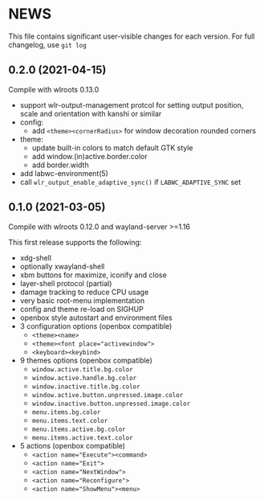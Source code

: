# NEWS

This file contains significant user-visible changes for each version.
For full changelog, use `git log`

## 0.2.0 (2021-04-15)

Compile with wlroots 0.13.0

- support wlr-output-management protcol for setting output position, scale
  and orientation with kanshi or similar
- config:
  - add `<theme><cornerRadius>` for window decoration rounded corners
- theme:
  - update built-in colors to match default GTK style
  - add window.(in)active.border.color
  - add border.width
- add labwc-environment(5)
- call `wlr_output_enable_adaptive_sync()` if `LABWC_ADAPTIVE_SYNC` set

## 0.1.0 (2021-03-05)

Compile with wlroots 0.12.0 and wayland-server >=1.16

This first release supports the following:
- xdg-shell
- optionally xwayland-shell
- xbm buttons for maximize, iconify and close
- layer-shell protocol (partial)
- damage tracking to reduce CPU usage
- very basic root-menu implementation
- config and theme re-load on SIGHUP
- openbox style autostart and environment files
- 3 configuration options (openbox compatible)
  - `<theme><name>`
  - `<theme><font place="activewindow">`
  - `<keyboard><keybind>`
- 9 themes options (openbox compatible)
  - `window.active.title.bg.color`
  - `window.active.handle.bg.color`
  - `window.inactive.title.bg.color`
  - `window.active.button.unpressed.image.color`
  - `window.inactive.button.unpressed.image.color`
  - `menu.items.bg.color`
  - `menu.items.text.color`
  - `menu.items.active.bg.color`
  - `menu.items.active.text.color`
- 5 actions (openbox compatible)
  - `<action name="Execute"><command>`
  - `<action name="Exit">`
  - `<action name="NextWindow">`
  - `<action name="Reconfigure">`
  - `<action name="ShowMenu"><menu>`

